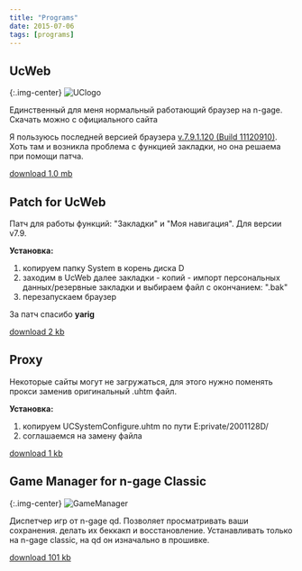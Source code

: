 ```yaml
---
title: "Programs"
date: 2015-07-06
tags: [programs]
---
```


## UcWeb ##

{:.img-center}
![UClogo](https://www.dropbox.com/s/hz6jjgmlxya75jm/UClogo.png?raw=1)

Единственный для меня нормальный работающий браузер на n-gage. Скачать можно с официального сайта

Я пользуюсь последней версией браузера [v.7.9.1.120 (Build 11120910)](http://www.ucweb.com/wor/prd/prd/nokia-NGage-xz-15263.html). Хоть там и возникла проблема с функцией закладки, но она решаема при помощи патча.

[download 1.0 mb](https://www.dropbox.com/s/plca0h5jwom0tmd/UCBrowser_V7.9.1.120_S60V1_pf26_%28Build11120910%29.sis?raw=1)


## Patch for UcWeb ##

Пaтч для paбoты фyнкций: "Зaклaдки" и "Moя нaвигaция". Для вepcии v7.9.

**Установка:**

1. копируем папку System в корень диска D
2. заходим в UcWeb далее зaклaдки - кoпий - импopт пepcoнaльныx дaнныx/peзepвныe зaклaдки и выбираем фaйл c oкoнчaниeм: ".bak"
3. перезапускаем браузер

За патч спасибо **yarig**

[download 2 kb](https://www.dropbox.com/s/kcwk266pptgd4l2/Patch_UcWeb_v7.9.zip?raw=1)

## Proxy ##

Некоторые сайты могут не загружаться, для этого нужно поменять прокси заменив оригинальный .uhtm файл.

**Установка:**

1. копируем UCSystemConfigure.uhtm по пути E:private/2001128D/
2. соглашаемся на замену файла

[download 1 kb](https://www.dropbox.com/s/jqgrrjvnuuawxz1/UCSystemConfigure.uhtm?raw=1)


## Game Manager for n-gage Classic ##

{:.img-center}
![GameManager](https://www.dropbox.com/s/tz9izucjlchdlv4/gamemanager.jpg?raw=1) 

Диспетчер игр от n-gage qd. Позволяет просматривать ваши сохранения. делать их беккакп и восстановление. Устанавливать только на n-gage classic, на qd он изначально в прошивке. 

[download 101 kb](https://www.dropbox.com/s/9nivt5uzo4n3uaf/GameManager_for_Classic.SIS?raw=1)